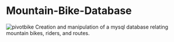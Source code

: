 # Mountain-Bike-Database
![pivotbike](https://user-images.githubusercontent.com/45957263/200427493-856605b0-b61d-46ac-851d-d6ffc96bee7e.jpg)
Creation and manipulation of a mysql database relating mountain bikes, riders, and routes.
